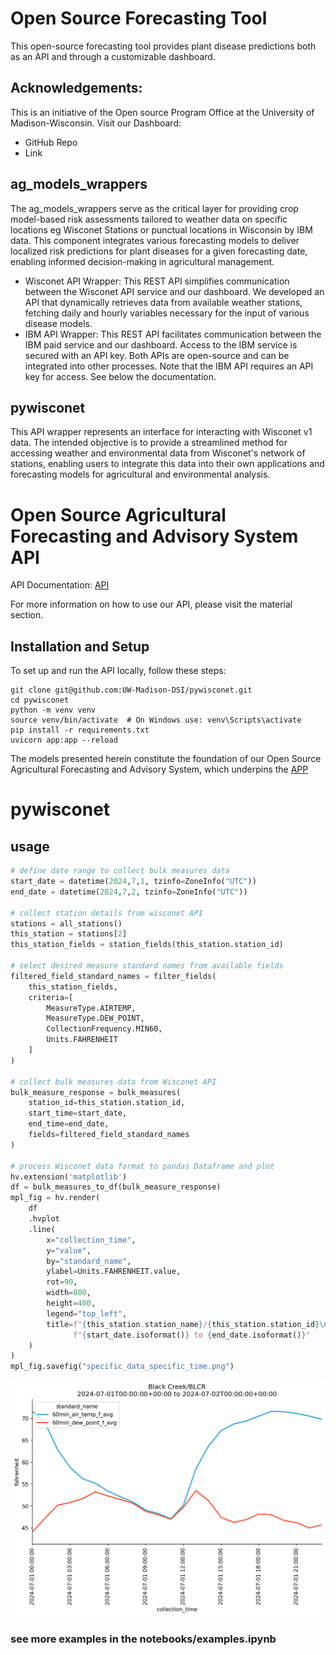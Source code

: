 # Open Source Forecasting Tool
This open-source forecasting tool provides plant disease predictions both as an API and through a customizable dashboard.

## Acknowledgements:
This is an initiative of the Open source Program Office at the University of Madison-Wisconsin.
Visit our Dashboard:
- GitHub Repo
- Link

## ag_models_wrappers
The ag_models_wrappers serve as the critical layer for providing crop model-based risk assessments tailored to weather data on specific locations eg Wisconet Stations or punctual locations in Wisconsin by IBM data. This component integrates various forecasting models to deliver localized risk predictions for plant diseases for a given forecasting date, enabling informed decision-making in agricultural management.
- Wisconet API Wrapper: This REST API simplifies communication between the Wisconet API service and our dashboard. We developed an API that dynamically retrieves data from available weather stations, fetching daily and hourly variables necessary for the input of various disease models.
- IBM API Wrapper: This REST API facilitates communication between the IBM paid service and our dashboard. Access to the IBM service is secured with an API key.
Both APIs are open-source and can be integrated into other processes. Note that the IBM API requires an API key for access.
See below the documentation.

## pywisconet
This API wrapper represents an interface for interacting with Wisconet v1 data. The intended objective is to provide a streamlined method for accessing weather and environmental data from Wisconet's network of stations, enabling users to integrate this data into their own applications and forecasting models for agricultural and environmental analysis.

# Open Source Agricultural Forecasting and Advisory System API
API Documentation: [API](https://connect.doit.wisc.edu/pywisconet_wrapper/docs)

For more information on how to use our API, please visit the material section.

## Installation and Setup
To set up and run the API locally, follow these steps:

```
git clone git@github.com:UW-Madison-DSI/pywisconet.git
cd pywisconet
python -m venv venv
source venv/bin/activate  # On Windows use: venv\Scripts\activate
pip install -r requirements.txt
uvicorn app:app --reload
```

The models presented herein constitute the foundation of our Open Source Agricultural Forecasting and Advisory System, which underpins the [APP](https://github.com/UW-Madison-DSI/corn_disease_forecast_api.git) 


# pywisconet


## usage
```python
# define date range to collect bulk measures data
start_date = datetime(2024,7,1, tzinfo=ZoneInfo("UTC"))
end_date = datetime(2024,7,2, tzinfo=ZoneInfo("UTC"))

# collect station details from wisconet API
stations = all_stations()
this_station = stations[2]
this_station_fields = station_fields(this_station.station_id)

# select desired measure standard names from available fields
filtered_field_standard_names = filter_fields(
    this_station_fields, 
    criteria=[
        MeasureType.AIRTEMP, 
        MeasureType.DEW_POINT,
        CollectionFrequency.MIN60,
        Units.FAHRENHEIT
    ]
)

# collect bulk measures data from Wisconet API
bulk_measure_response = bulk_measures(
    station_id=this_station.station_id, 
    start_time=start_date, 
    end_time=end_date,
    fields=filtered_field_standard_names
)

# process Wisconet data format to pandas Dataframe and plot
hv.extension('matplotlib')
df = bulk_measures_to_df(bulk_measure_response)
mpl_fig = hv.render(
    df
    .hvplot
    .line(
        x="collection_time", 
        y="value",
        by="standard_name",
        ylabel=Units.FAHRENHEIT.value,
        rot=90,
        width=800, 
        height=400,
        legend="top_left",
        title=f"{this_station.station_name}/{this_station.station_id}\n"
              f"{start_date.isoformat()} to {end_date.isoformat()}"
    )
)
mpl_fig.savefig("specific_data_specific_time.png")
```
![Specific data over a specific time period](./notebooks/specific_data_specific_time.png)

### see more examples in the notebooks/examples.ipynb

